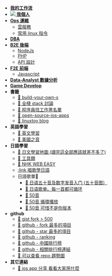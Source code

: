 - [**我的工作流**](/workflow/README.md)
- [![](https://blog.jiapan.tw/assets/favicon/favicon-16x16.png) **我個人**](/self/README.md)
- [**Ops 運維**](/ops/README.md)
  - [雲服務](/ops/cloud/README.md)
  - [常用 linux 指令](/ops/linux/command.md)
- [**DBA**](/dba/README.md)
- [**B2E 後端**](/b2e/README.md)
  - [NodeJs](/b2e/nodejs/README.md)
  - [PHP](/b2e/php/README.md)
  - [API 設計](/b2e/api/README.md)
- [**F2E 前端**](/f2e/README.md)
  - [Javascript](/f2e/js/README.md)
- [**Data-Analyst 數據分析**](/data-analyst/README.md)
- [**Game Develop**](/game/README.md)
- **書籤**
  - [:link: build-your-own-x](https://github.com/danistefanovic/build-your-own-x)
  - [:link: 全棧 stack 討論](https://news.ycombinator.com/item?id=18829557)
  - [:link: 程序員找工作黑名單](http://coder.shengxinjing.cn/tools/#%E9%9D%A0%E8%B0%B1%E7%9A%84%E5%B7%A5%E5%85%B7)
  - [:link: open-source-ios-apps](https://github.com/dkhamsing/open-source-ios-apps)
  - [:link: linuxtoy blog](https://linuxtoy.org/)
- **英語學習**
  - [:link: 英文學習](https://byoungd.gitbook.io/english-level-up-tips/)
  - [:link: 美國之音](https://www.chinavoa.com/voa_special_english/)
- **日語學習**
  - [:link: 日文學習地圖 (讀完這全部應該就差不多了)](https://www.sigure.tw/comprehensive-learning/mix/397-self-study-guides)
  - [:link: 工具類](https://blog-tw.amazingtalker.com/blog/2017/3/22/japanapp)
  - [:link: NHK WEB EASY](https://www3.nhk.or.jp/news/easy/)
  - [:link 唱歌學日語](https://www.jpmarumaru.com)
  - 日語歌單
    - [:link: 日语五十音及数字发音入门 (五十音图）](https://music.163.com/#/playlist?id=110943777)
    - [:link: 日语歌单。每一首都可循环](https://music.163.com/#/playlist?id=164238075)
    - [:link: 50音](https://www.sigure.tw/learn-japanese/intro/japanese-50)
    - [:link: 50音 循環播放](https://www.youtube.com/watch?v=eFOtfqEKHWo&feature=youtu.be)
    - [:link: 50音 可惜不是你版本](https://www.youtube.com/watch?time_continue=19&v=r_NrpN2k2zI)
- **github**
  - [:link: gist fork > 500](https://gist.github.com/search?utf8=%E2%9C%93&q=forks%3A%3E500&ref=searchresults)
  - [:link: github - fork 最多的項目](https://github.com/search?o=desc&q=stars:%3E1&s=forks&type=Repositories)
  - [:link: github - star 最多的項目](https://github.com/search?q=stars:%3E1&s=stars&type=Repositories)
  - [:link: github - ranking](https://microzz.com/github-ranking/)
  - [:link: github - 中國排行榜](http://githubrank.com/)
  - [:link: github - 相關排行榜連結](https://www.diycode.cc/topics/44)
  - [:link: 可以查看 repo 趨勢圖](https://star-history.t9t.io/)
- **其它連結**
  - [:link: ios app 分享 看看大家用什麼](https://jinshuju.net/f/mDJREe/r/mDJREe/share_entries)

